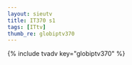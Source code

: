 ```yaml
--- 
layout: sieutv
title: IT370 s1
tags: [ITtv]
thumb_re: globiptv370
---
```

{% include tvadv key="globiptv370" %} 
